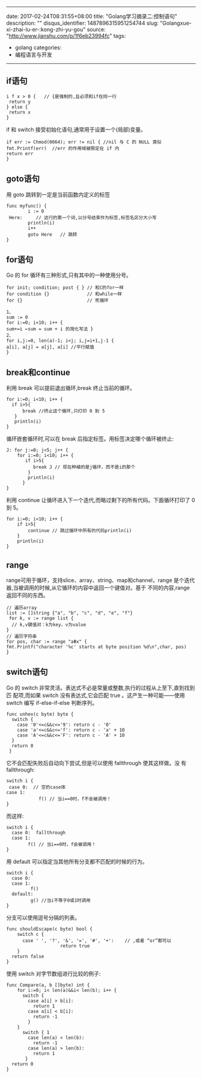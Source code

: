 
---
date: 2017-02-24T08:31:55+08:00
title: "Golang学习摘录二:控制语句"
description: ""
disqus_identifier: 1487896315951254744
slug: "Golangxue-xi-zhai-lu-er-:kong-zhi-yu-gou"
source: "http://www.jianshu.com/p/1f6eb23994fc"
tags: 
- golang 
categories:
- 编程语言与开发
---

if语句
------

    i f x > 0 {   // {是强制的,且必须和if在同一行
     return y
    } else {
     return x
    }

if 和 switch 接受初始化语句,通常用于设置一个(局部)变量。

    if err := Chmod(0664); err != nil { //nil 与 C 的 NULL 类似
    fmt.Printf(err)  //err 的作用域被限定在 if 内
    return err
    }

goto语句
--------

用 goto 跳转到一定是当前函数内定义的标签

    func myfunc() { 
            i := 0
     Here:     // 这行的第一个词,以分号结束作为标签,标签名区分大小写
            println(i)
            i++
            goto Here   // 跳转
    }

for语句
-------

Go 的 for 循环有三种形式,只有其中的一种使用分号。

    for init; condition; post { } // 和C的for一样
    for condition {}              // 和while一样
    for {}                        // 死循环

    1、
    sum := 0
    for i:=0; i<10; i++ {
    sum+=i ←sum = sum + i 的简化写法 } 
    2、
    for i,j:=0, len(a)-1; i<j; i,j=i+1,j-1 {
    a[i], a[j] = a[j], a[i] //平行赋值 
    }

break和continue
---------------

利用 break 可以提前退出循环,break 终止当前的循环。

    for i:=0; i<10; i++ { 
      if i>5{
          break //终止这个循环,只打印 0 到 5
       }
       println(i)
    }

循环嵌套循环时,可以在 break 后指定标签。用标签决定哪个循环被终止:

    J: for j:=0; j<5; j++ {
        for i:=0; i<10; i++ {
           if i>5{ 
              break J // 现在种植的是j循环，而不是i的那个
            }
            println(i)
          } 
    }

利用 continue 让循环进入下一个迭代,而略过剩下的所有代码。下面循环打印了
0 到 5。

    for i:=0; i<10; i++ { 
        if i>5{
            continue // 跳过循环中所有的代码println(i)
        }
        println(i)
    }

range
-----

range可用于循环，支持slice、array、string、map和channel，range
是个迭代器,当被调用的时候,从它循环的内容中返回一个键值对。基于
不同的内容,range 返回不同的东西。

    // 遍历array
    list := []string {"a", "b", "c", "d", "e", "f"}
     for k, v := range list { 
      // k,v键值对：k为key，v为value
    }
    // 遍历字符串
    for pos, char := range "aΦx" {
    fmt.Printf("character '%c' starts at byte position %d\n",char, pos)
    }

switch语句
----------

Go 的 switch
非常灵活。表达式不必是常量或整数,执行的过程从上至下,直到找到匹
配项,而如果 switch 没有表达式,它会匹配 true 。这产生一种可能——使用
switch 编写 if-else-if-else 判断序列。

    func unhex(c byte) byte { 
      switch {
        case '0'<=c&&c<='9': return c - '0'
        case 'a'<=c&&c<='f': return c - 'a' + 10
        case 'A'<=c&&c<='F': return c - 'A' + 10
      }
      return 0
     }

它不会匹配失败后自动向下尝试,但是可以使用 fallthrough 使其这样做。没 有
fallthrough:

    switch i {
     case 0:  // 空的case体
    case 1: 
                f() // 当i==0时，f不会被调用！
    }

而这样:

    switch i { 
      case 0:  fallthrough
      case 1:
            f() // 当i==0时，f会被调用！ 
    }

用 default 可以指定当其他所有分支都不匹配的时候的行为。

    switch i { 
      case 0: 
      case 1: 
             f()
      default:
             g() //当i不等于0或1时调用
    }

分支可以使用逗号分隔的列表。

    func shouldEscape(c byte) bool { 
        switch c {
          case ' ', '?', '&', '=', '#', '+':    // ,或者 “or”都可以
                        return true
        }
      return false
    }

使用 switch 对字节数组进行比较的例子:

    func Compare(a, b []byte) int {
        for i:=0; i< len(a)&&i< len(b); i++ {
          switch {
            case a[i] > b[i]:
              return 1
            case a[i] < b[i]:
              return -1
            }
        }
          switch { 1
            case len(a) < len(b):
              return -1
            case len(a) > len(b):
              return 1 
           }
      return 0
    }

